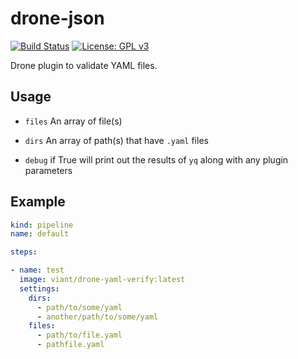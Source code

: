 # drone-json
[![Build Status](https://cloud.drone.io/api/badges/viant/drone-yaml-verify/status.svg)](https://cloud.drone.io/viant/drone-yaml-verify)
[![License: GPL v3](https://img.shields.io/badge/License-GPLv3-blue.svg)](https://github.com/viant/drone-yaml-verify/blob/master/LICENSE)

Drone plugin to validate YAML files.

## Usage

* `files` An array of file(s)

* `dirs` An array of path(s) that have `.yaml` files

* `debug` if True will print out the results of `yq` along with any plugin parameters 

## Example

```yaml
kind: pipeline
name: default

steps:

- name: test
  image: viant/drone-yaml-verify:latest
  settings:
    dirs:
      - path/to/some/yaml
      - another/path/to/some/yaml
    files:
      - path/to/file.yaml
      - pathfile.yaml
```
